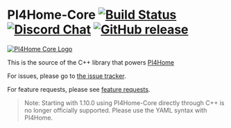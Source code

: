 # PI4Home-Core [![Build Status](https://travis-ci.org/pi4home/pi4home-core.svg?branch=master)](https://travis-ci.org/pi4home/pi4home-core) [![Discord Chat](https://img.shields.io/discord/429907082951524364.svg)](https://discord.gg/KhAMKrd) [![GitHub release](https://img.shields.io/github/release/pi4home/pi4home-core.svg)](https://github.com/khzd/pi4home/pi4home-core/releases/)

[![PI4Home Core Logo](https://pi4home.io/_images/logo-core.png)](https://pi4home.io/)

This is the source of the C++ library that powers [PI4Home](https://pi4home.io/)

For issues, please go to [the issue tracker](https://github.com/khzd/pi4home/issues/issues).

For feature requests, please see [feature requests](https://github.com/khzd/pi4home/feature-requests/issues).

> Note: Starting with 1.10.0 using PI4Home-Core directly through C++ is no longer officially
> supported. Please use the YAML syntax with PI4Home.
